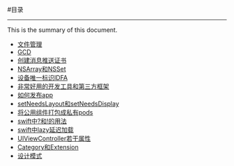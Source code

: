 #目录

***

This is the summary of this document.

* [文件管理](Content/File.md)
* [GCD](Content/GCD.md)
* [创建消息推送证书](Content/创建消息推送证书.md)
* [NSArray和NSSet](Content/Collection.md)
* [设备唯一标识IDFA](Content/IDFA.md)
* [非常好用的开发工具和第三方框架](Content/ThirdPart.md) 
* [如何发布app](Content/SubmitApp.md)
* [setNeedsLayout和setNeedsDisplay](Content/Show.md)
* [将公用组件打包成私有pods](Content/Cocopods.md)
* [swift中?和!的用法](Content/swift01.md)
* [swift中lazy延迟加载](Content/swift02.md)
* [UIViewController若干属性](Content/UIViewController.md)
* [Category和Extension](Content/Category.md)
* [设计模式](Content/DesignPatterns.md)


